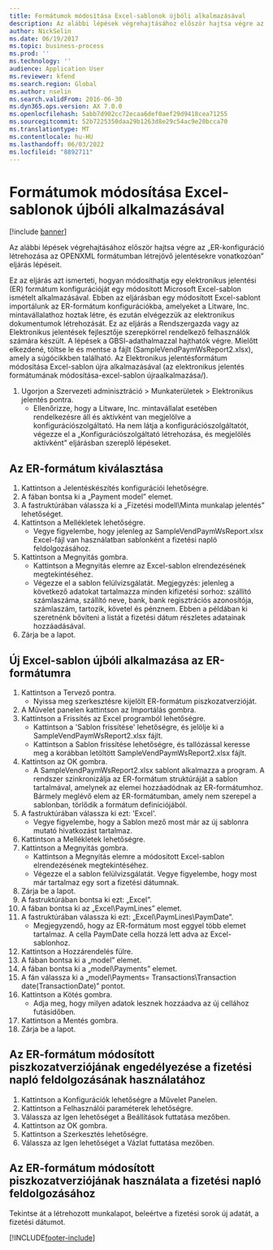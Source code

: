 ```yaml
---
title: Formátumok módosítása Excel-sablonok újbóli alkalmazásával
description: Az alábbi lépések végrehajtásához először hajtsa végre az „ER-konfiguráció létrehozása az OPENXML formátumban létrejövő jelentésekre vonatkozóan” eljárás lépéseit.
author: NickSelin
ms.date: 06/19/2017
ms.topic: business-process
ms.prod: ''
ms.technology: ''
audience: Application User
ms.reviewer: kfend
ms.search.region: Global
ms.author: nselin
ms.search.validFrom: 2016-06-30
ms.dyn365.ops.version: AX 7.0.0
ms.openlocfilehash: 5abb7d902cc72ecaa6def0aef29d9418cea71255
ms.sourcegitcommit: 52b7225350daa29b1263d8e29c54ac9e20bcca70
ms.translationtype: MT
ms.contentlocale: hu-HU
ms.lasthandoff: 06/03/2022
ms.locfileid: "8892711"
---
```

# <a name="modify-formats-by-reapplying-excel-templates"></a>Formátumok módosítása Excel-sablonok újbóli alkalmazásával

[!include [banner](../../includes/banner.md)]

Az alábbi lépések végrehajtásához először hajtsa végre az „ER-konfiguráció létrehozása az OPENXML formátumban létrejövő jelentésekre vonatkozóan” eljárás lépéseit.

Ez az eljárás azt ismerteti, hogyan módosíthatja egy elektronikus jelentési (ER) formátum konfigurációját egy módosított Microsoft Excel-sablon ismételt alkalmazásával. Ebben az eljárásban egy módosított Excel-sablont importálunk az ER-formátum konfigurációkba, amelyeket a Litware, Inc. mintavállalathoz hoztak létre, és ezután elvégezzük az elektronikus dokumentumok létrehozását. Ez az eljárás a Rendszergazda vagy az Elektronikus jelentések fejlesztője szerepkörrel rendelkező felhasználók számára készült. A lépések a GBSI-adathalmazzal hajthatók végre. Mielőtt elkezdené, töltse le és mentse a fájlt (SampleVendPaymWsReport2.xlsx), amely a súgócikkben található. Az Elektronikus jelentésformátum módosítása Excel-sablon újra alkalmazásával (az elektronikus jelentés formátumának módosítása-excel-sablon újraalkalmazása/).

1. Ugorjon a Szervezeti adminisztráció > Munkaterületek > Elektronikus jelentés pontra.
    * Ellenőrizze, hogy a Litware, Inc. mintavállalat esetében rendelkezésre áll és aktívként van megjelölve a konfigurációszolgáltató. Ha nem látja a konfigurációszolgáltatót, végezze el a „Konfigurációszolgáltató létrehozása, és megjelölés aktívként” eljárásban szereplő lépéseket.  

## <a name="select-the-er-format"></a>Az ER-formátum kiválasztása
1. Kattintson a Jelentéskészítés konfigurációi lehetőségre.
2. A fában bontsa ki a „Payment model” elemet.
3. A fastruktúrában válassza ki a „Fizetési modell\Minta munkalap jelentés” lehetőséget.
4. Kattintson a Mellékletek lehetőségre.
    * Vegye figyelembe, hogy jelenleg az SampleVendPaymWsReport.xlsx Excel-fájl van használatban sablonként a fizetési napló feldolgozásához.   
5. Kattintson a Megnyitás gombra.
    * Kattintson a Megnyitás elemre az Excel-sablon elrendezésének megtekintéséhez.  
    * Végezze el a sablon felülvizsgálatát. Megjegyzés: jelenleg a következő adatokat tartalmazza minden kifizetési sorhoz: szállító számlaszáma, szállító neve, bank, bank regisztrációs azonosítója, számlaszám, tartozik, követel és pénznem. Ebben a példában ki szeretnénk bővíteni a listát a fizetési dátum részletes adatainak hozzáadásával.   
6. Zárja be a lapot.

## <a name="reapply-a-new-excel-template-to-er-format"></a>Új Excel-sablon újbóli alkalmazása az ER-formátumra
1. Kattintson a Tervező pontra.
    * Nyissa meg szerkesztésre kijelölt ER-formátum piszkozatverzióját.  
2. A Művelet panelen kattintson az Importálás gombra.
3. Kattintson a Frissítés az Excel programból lehetőségre.
    * Kattintson a 'Sablon frissítése' lehetőségre, és jelölje ki a SampleVendPaymWsReport2.xlsx fájlt.  
    * Kattintson a Sablon frissítése lehetőségre, és tallózással keresse meg a korábban letöltött SampleVendPaymWsReport2.xlsx fájlt.  
4. Kattintson az OK gombra.
    * A SampleVendPaymWsReport2.xlsx sablont alkalmazza a program. A rendszer szinkronizálja az ER-formátum struktúráját a sablon tartalmával, amelynek az elemei hozzáadódnak az ER-formátumhoz. Bármely meglévő elem az ER-formátumban, amely nem szerepel a sablonban, törlődik a formátum definíciójából.  
5. A fastruktúrában válassza ki ezt: 'Excel'.
    * Vegye figyelembe, hogy a Sablon mező most már az új sablonra mutató hivatkozást tartalmaz.   
6. Kattintson a Mellékletek lehetőségre.
7. Kattintson a Megnyitás gombra.
    * Kattintson a Megnyitás elemre a módosított Excel-sablon elrendezésének megtekintéséhez.  
    * Végezze el a sablon felülvizsgálatát. Vegye figyelembe, hogy most már tartalmaz egy sort a fizetési dátumnak.   
8. Zárja be a lapot.
9. A fastruktúrában bontsa ki ezt: „Excel”.
10. A fában bontsa ki az „Excel\PaymLines” elemet.
11. A fastruktúrában válassza ki ezt: „Excel\PaymLines\PaymDate”.
    * Megjegyzendő, hogy az ER-formátum most eggyel több elemet tartalmaz. A cella PaymDate cella hozzá lett adva az Excel-sablonhoz.  
12. Kattintson a Hozzárendelés fülre.
13. A fában bontsa ki a „model” elemet.
14. A fában bontsa ki a „model\Payments” elemet.
15. A fán válassza ki a „model\Payments= Transactions\Transaction date(TransactionDate)” pontot.
16. Kattintson a Kötés gombra.
    * Adja meg, hogy milyen adatok lesznek hozzáadva az új cellához futásidőben.  
17. Kattintson a Mentés gombra.
18. Zárja be a lapot.

## <a name="enable-the-modified-draft-version-of-the-er-format-for-use-in-payment-journal-processing"></a>Az ER-formátum módosított piszkozatverziójának engedélyezése a fizetési napló feldolgozásának használatához
1. Kattintson a Konfigurációk lehetőségre a Művelet Panelen.
2. Kattintson a Felhasználói paraméterek lehetőségre.
3. Válassza az Igen lehetőséget a Beállítások futtatása mezőben.
4. Kattintson az OK gombra.
5. Kattintson a Szerkesztés lehetőségre.
6. Válassza az Igen lehetőséget a Vázlat futtatása mezőben.

## <a name="use-the-modified-draft-version-of-the-er-format-for-payment-journal-processing"></a>Az ER-formátum módosított piszkozatverziójának használata a fizetési napló feldolgozásához

Tekintse át a létrehozott munkalapot, beleértve a fizetési sorok új adatát, a fizetési dátumot.  


[!INCLUDE[footer-include](../../../../includes/footer-banner.md)]